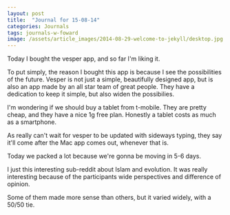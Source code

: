 ```yaml
---
layout: post
title:  "Journal for 15-08-14"
categories: Journals
tags: journals-w-foward
image: /assets/article_images/2014-08-29-welcome-to-jekyll/desktop.jpg
---
```




Today I bought the vesper app, and so far I'm liking it.

To put simply, the reason I bought this app is because I see the possibilities of the future. Vesper is not just a simple, beautifully designed app, but is also an app made by an all star team of great people. They have a dedication to keep it simple, but also widen the possibilies.

I'm wondering if we should buy a tablet from t-mobile. They are pretty cheap, and they have a nice 1g free plan. Honestly a tablet costs as much as a smartphone.

As really can't wait for vesper to be updated with sideways typing, they say it'll come after the Mac app comes out, whenever that is.

Today we packed a lot because we're gonna be moving in 5-6 days.

I just this interesting sub-reddit about Islam and evolution. It was really interesting because of the participants wide perspectives and difference of opinion.

Some of them made more sense than others, but it varied widely, with a 50/50 tie.